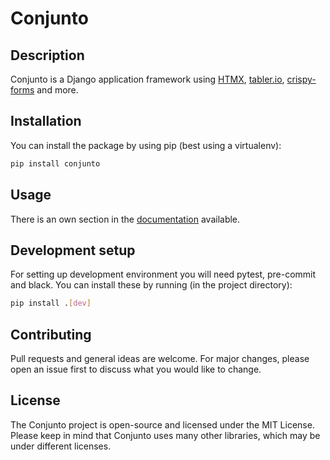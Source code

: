 # Conjunto

## Description
Conjunto is a Django application framework using [HTMX](https://htmx.org), [tabler.io](https://tabler.io), [crispy-forms](https://github.com/django-crispy-forms/django-crispy-forms) and more.

## Installation
You can install the package by using pip (best using a virtualenv):

```bash
pip install conjunto
```

## Usage
There is an own section in the [documentation](https://conjunto.readthedocs.io) available.


## Development setup
For setting up development environment you will need pytest, pre-commit and black. You can install these by running (in the project directory):

```bash
pip install .[dev]
```

## Contributing
Pull requests and general ideas are welcome. For major changes, please open an issue first to discuss what you would like to change.

## License
The Conjunto project is open-source and licensed under the MIT License. Please keep in mind that Conjunto uses many other libraries, which may be under different licenses.